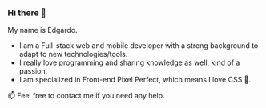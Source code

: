 ### Hi there 👋

My name is Edgardo.

- I am a Full-stack web and mobile developer with a strong background to adapt to new technologies/tools.
- I really love programming and sharing knowledge as well, kind of a passion.
- I am specialized in Front-end Pixel Perfect, which means I love CSS 💚.


📫 Feel free to contact me if you need any help.

